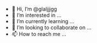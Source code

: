 - 👋 Hi, I’m @glaljjjgg
- 👀 I’m interested in ...
- 🌱 I’m currently learning ...
- 💞️ I’m looking to collaborate on ...
- 📫 How to reach me ...

<!---
glaljjjgg/glaljjjgg is a ✨ special ✨ repository because its `README.md` (this file) appears on your GitHub profile.
You can click the Preview link to take a look at your changes.
--->

